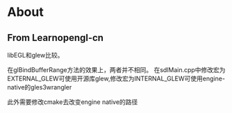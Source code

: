 # About

From Learnopengl-cn
-----
libEGL和glew比较。

在glBindBufferRange方法的效果上，两者并不相同。
在sdlMain.cpp中修改宏为EXTERNAL_GLEW可使用开源库glew,修改宏为INTERNAL_GLEW可使用engine-native的gles3wrangler

此外需要修改cmake去改变engine native的路径


